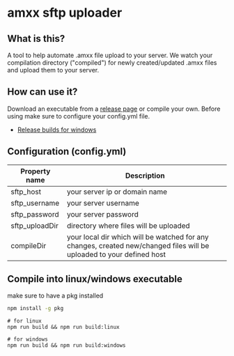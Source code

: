 # amxx sftp uploader

## What is this?

A tool to help automate .amxx file upload to your server. We watch your compilation directory ("compiled") for newly created/updated .amxx files and upload them to your server.

## How can use it?

Download an executable from a [release page](https://github.com/fleshascs/amx_sftp_uploader/releases) or compile your own.
Before using make sure to configure your config.yml file.

- [Release builds for windows](https://github.com/fleshascs/amx_sftp_uploader/releases)

## Configuration (config.yml)

| Property name  | Description                                                                                                           |
| -------------- | --------------------------------------------------------------------------------------------------------------------- |
| sftp_host      | your server ip or domain name                                                                                         |
| sftp_username  | your server username                                                                                                  |
| sftp_password  | your server password                                                                                                  |
| sftp_uploadDir | directory where files will be uploaded                                                                                |
| compileDir     | your local dir which will be watched for any changes, created new/changed files will be uploaded to your defined host |

## Compile into linux/windows executable

make sure to have a pkg installed

```sh
npm install -g pkg
```

```shell script
# for linux
npm run build && npm run build:linux

# for windows
npm run build && npm run build:windows
```
